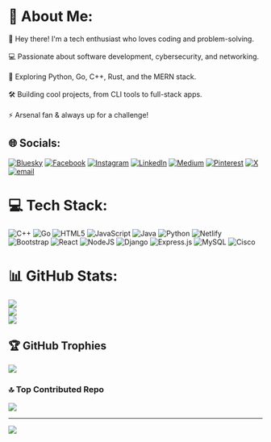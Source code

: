 # 💫 About Me:
👋 Hey there! I'm a tech enthusiast who loves coding and problem-solving. <br>  
💻 Passionate about software development, cybersecurity, and networking. <br>  
🚀 Exploring Python, Go, C++, Rust, and the MERN stack. <br>  
🛠️ Building cool projects, from CLI tools to full-stack apps. <br>  
⚡ Arsenal fan & always up for a challenge!  



## 🌐 Socials:
[![Bluesky](https://img.shields.io/badge/bluesky-0285FF?style=for-the-badge&logo=bluesky&logoColor=%23FFFFFF)](https://bsky.app/profile/itibi.bsky.social) [![Facebook](https://img.shields.io/badge/Facebook-%231877F2.svg?logo=Facebook&logoColor=white)](https://facebook.com/Timothy_itibi) [![Instagram](https://img.shields.io/badge/Instagram-%23E4405F.svg?logo=Instagram&logoColor=white)](https://instagram.com/_itibi_) [![LinkedIn](https://img.shields.io/badge/LinkedIn-%230077B5.svg?logo=linkedin&logoColor=white)](https://linkedin.com/in/Timothy_Itibi) [![Medium](https://img.shields.io/badge/Medium-12100E?logo=medium&logoColor=white)](https://medium.com/@Timothyitibi) [![Pinterest](https://img.shields.io/badge/Pinterest-%23E60023.svg?logo=Pinterest&logoColor=white)](https://pinterest.com/Timothyitibi) [![X](https://img.shields.io/badge/X-black.svg?logo=X&logoColor=white)](https://x.com/_itibi) [![email](https://img.shields.io/badge/Email-D14836?logo=gmail&logoColor=white)](mailto:timothyitibi@gmail.com) 

# 💻 Tech Stack:
![C++](https://img.shields.io/badge/c++-%2300599C.svg?style=for-the-badge&logo=c%2B%2B&logoColor=white) ![Go](https://img.shields.io/badge/go-%2300ADD8.svg?style=for-the-badge&logo=go&logoColor=white) ![HTML5](https://img.shields.io/badge/html5-%23E34F26.svg?style=for-the-badge&logo=html5&logoColor=white) ![JavaScript](https://img.shields.io/badge/javascript-%23323330.svg?style=for-the-badge&logo=javascript&logoColor=%23F7DF1E) ![Java](https://img.shields.io/badge/java-%23ED8B00.svg?style=for-the-badge&logo=openjdk&logoColor=white) ![Python](https://img.shields.io/badge/python-3670A0?style=for-the-badge&logo=python&logoColor=ffdd54) ![Netlify](https://img.shields.io/badge/netlify-%23000000.svg?style=for-the-badge&logo=netlify&logoColor=#00C7B7) ![Bootstrap](https://img.shields.io/badge/bootstrap-%238511FA.svg?style=for-the-badge&logo=bootstrap&logoColor=white) ![React](https://img.shields.io/badge/react-%2320232a.svg?style=for-the-badge&logo=react&logoColor=%2361DAFB) ![NodeJS](https://img.shields.io/badge/node.js-6DA55F?style=for-the-badge&logo=node.js&logoColor=white) ![Django](https://img.shields.io/badge/django-%23092E20.svg?style=for-the-badge&logo=django&logoColor=white) ![Express.js](https://img.shields.io/badge/express.js-%23404d59.svg?style=for-the-badge&logo=express&logoColor=%2361DAFB) ![MySQL](https://img.shields.io/badge/mysql-4479A1.svg?style=for-the-badge&logo=mysql&logoColor=white) ![Cisco](https://img.shields.io/badge/cisco-%23049fd9.svg?style=for-the-badge&logo=cisco&logoColor=black)
# 📊 GitHub Stats:
![](https://github-readme-stats.vercel.app/api?username=Timmohitibi&theme=dark&hide_border=false&include_all_commits=false&count_private=false)<br/>
![](https://github-readme-streak-stats.herokuapp.com/?user=Timmohitibi&theme=dark&hide_border=false)<br/>
![](https://github-readme-stats.vercel.app/api/top-langs/?username=Timmohitibi&theme=dark&hide_border=false&include_all_commits=false&count_private=false&layout=compact)

## 🏆 GitHub Trophies
![](https://github-profile-trophy.vercel.app/?username=Timmohitibi&theme=radical&no-frame=false&no-bg=true&margin-w=4)

### 🔝 Top Contributed Repo
![](https://github-contributor-stats.vercel.app/api?username=Timmohitibi&limit=5&theme=dark&combine_all_yearly_contributions=true)

---
[![](https://visitcount.itsvg.in/api?id=Timmohitibi&icon=0&color=0)](https://visitcount.itsvg.in)

<!-- Proudly created with GPRM ( https://gprm.itsvg.in ) -->
